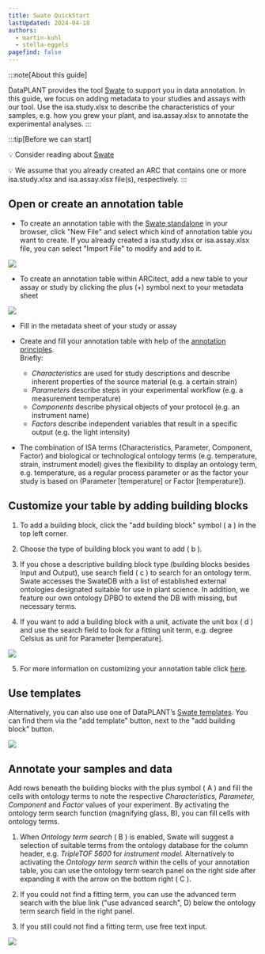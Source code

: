 ```yaml
---
title: Swate QuickStart
lastUpdated: 2024-04-18
authors:
  - martin-kuhl
  - stella-eggels
pagefind: false 
---
```


:::note[About this guide]

DataPLANT provides the tool [Swate](/swate) to support you in data annotation. In this guide, we focus on adding metadata to your studies and assays with our tool. Use the isa.study.xlsx to describe the characteristics of your samples, e.g. how you grew your plant, and isa.assay.xlsx to annotate the experimental analyses.
:::


:::tip[Before we can start]

💡 Consider reading about [Swate](/swate)

💡 We assume that you already created an ARC that contains one or more isa.study.xlsx and isa.assay.xlsx file(s), respectively.
:::

## Open or create an annotation table

- To create an annotation table with the [Swate standalone](https://swate-alpha.nfdi4plants.org/) in your browser, click "New File" and select which kind of annotation table you want to create. If you already created a isa.study.xlsx or isa.assay.xlsx file, you can select "Import File" to modify and add to it.

![](@images/swate/swate-alpha-new-file.png)


- To create an annotation table within ARCitect, add a new table to your assay or study by clicking the plus (+) symbol next to your metadata sheet

![](@images/swate/swate-alpha-arcitect-newtable.png)


- Fill in the metadata sheet of your study or assay

- Create and fill your annotation table with help of the [annotation principles](https://nfdi4plants.github.io/AnnotationPrinciples/).  
Briefly:
  - *Characteristics* are used for study descriptions and describe inherent properties of the source material (e.g. a certain strain)  
  - *Parameters* describe steps in your experimental workflow (e.g. a measurement temperature) 
  - *Components* describe physical objects of your protocol (e.g. an instrument name) 
  - *Factors* describe independent variables that result in a specific output (e.g. the light intensity)

- The combination of ISA terms (Characteristics, Parameter, Component, Factor) and biological or technological ontology terms (e.g. temperature, strain, instrument model) gives the flexibility to display an ontology term, e.g. temperature, as a regular process parameter or as the factor your study is based on (Parameter \[temperature\] or Factor \[temperature\]).

## Customize your table by adding building blocks

1. To add a building block, click the "add building block" symbol ( a ) in the top left corner.

2. Choose the type of building block you want to add ( b ).

3. If you chose a descriptive building block type (building blocks besides Input and Output), use search field ( c ) to search for an ontology term. Swate accesses the SwateDB with a list of established external ontologies designated suitable for use in plant science. In addition, we feature our own ontology DPBO to extend the DB with missing, but necessary terms.

4. If you want to add a building block with a unit, activate the unit box ( d ) and use the search field to look for a fitting unit term, e.g. degree Celsius as unit for Parameter \[temperature\].

![](@images/swate/swate-alpha-add-building-block.png)


5. For more information on customizing your annotation table click [here](../building-blocks).

## Use templates

Alternatively, you can also use one of DataPLANT’s [Swate templates](../templates). You can find them via the "add template" button, next to the "add building block" button.  

![](@images/swate/swate-add-template.png)

## Annotate your samples and data

Add rows beneath the building blocks with the plus symbol ( A ) and fill the cells with ontology terms to note the respective *Characteristics, Parameter,* *Component* and *Factor* values of your experiment. By activating the ontology term search function (magnifying glass, B), you can fill cells with ontology terms.

1. When *Ontology term search* ( B ) is enabled, Swate  will suggest a selection of suitable terms from the ontology database for the column header, e.g. *TripleTOF* *5600* for *instrument model.* Alternatively to activating the *Ontology term search* within the cells of your annotation table, you can use the ontology term search panel on the right side after expanding it with the arrow on the bottom right ( C ).

2. If you could not find a fitting term, you can use the advanced term search with the blue link ("use advanced search", D) below the ontology term search field in the right panel.

3. If you still could not find a fitting term, use free text input.

![](@images/swate/swate-alpha-ontology-termsearch3.png)